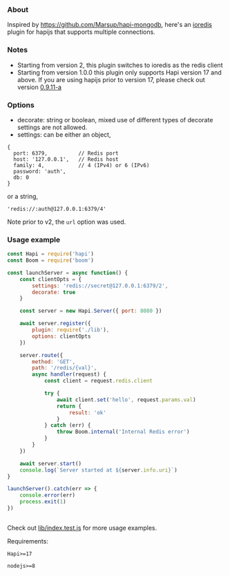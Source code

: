### About
Inspired by https://github.com/Marsup/hapi-mongodb, here's an [ioredis](https://github.com/luin/ioredis) plugin for hapijs that supports multiple connections.

### Notes
- Starting from version 2, this plugin switches to ioredis as the redis client
- Starting from version 1.0.0 this plugin only supports Hapi version 17 and above. If you are using hapijs prior to version 17, please check out version [0.9.11-a](https://github.com/midnightcodr/hapi-redis2/tree/0.9.11-a)

### Options
- decorate: string or boolean, mixed use of different types of decorate settings are not allowed.
- settings: can be either an object,
```
{
  port: 6379,          // Redis port
  host: '127.0.0.1',   // Redis host
  family: 4,           // 4 (IPv4) or 6 (IPv6)
  password: 'auth',
  db: 0
}
```
or a string, 
```
'redis://:auth@127.0.0.1:6379/4'
```

Note prior to v2, the `url` option was used.


### Usage example

```javascript
const Hapi = require('hapi')
const Boom = require('boom')

const launchServer = async function() {
    const clientOpts = {
        settings: 'redis://secret@127.0.0.1:6379/2',
        decorate: true
    }

    const server = new Hapi.Server({ port: 8080 })

    await server.register({
        plugin: require('./lib'),
        options: clientOpts
    })

    server.route({
        method: 'GET',
        path: '/redis/{val}',
        async handler(request) {
            const client = request.redis.client

            try {
                await client.set('hello', request.params.val)
                return {
                    result: 'ok'
                }
            } catch (err) {
                throw Boom.internal('Internal Redis error')
            }
        }
    })

    await server.start()
    console.log(`Server started at ${server.info.uri}`)
}

launchServer().catch(err => {
    console.error(err)
    process.exit(1)
})
   
```

Check out [lib/index.test.js](lib/index.test.js) for more usage examples.

Requirements:

    Hapi>=17

    nodejs>=8
